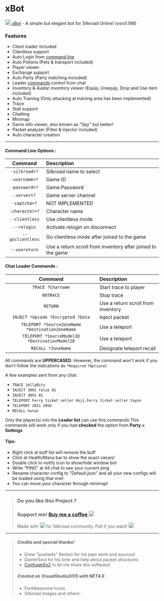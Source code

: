 # xBot
[<img src="https://1.bp.blogspot.com/-C9g73Lled-8/XSbNNtzCyII/AAAAAAAAA8o/Ho6JXt8pdygdjGwEJ_YCXCQye8HngxrFQCLcBGAs/s500-c/icon.ic" width="18" height="18"> xBot](https://projexbot.blogspot.com/ "xBot v0.4.1") - A simple but elegant bot for Silkroad Online! (vsro1.188)

### Features
- Client loader included
- Clientless support
- Auto Login from [command line](#Command-Line-Options)
- Auto Potions (Pets & transport included)
- Player viewer
- Exchange support
- Auto Party (Party matching included)
- Leader [commands](#Chat-Leader-Commands) control from chat
- Inventory & Avatar inventory viewer (Equip, Unequip, Drop and Use item included)
- Auto Training (Only attacking at training area has been implemented)
- Trace
- Stall support
- Chatting
- Minimap
- Game info viewer, also known as "Spy" but better!
- Packet analyzer (Filter & injector included)
- Auto character creation

---
#### Command Line Options :
| Command | Description |
| :----: | :--- |
|`-silkroad=?`| Silkroad name to select
|`-username=?`| Game ID
|`-password=?`| Game Password
|`-server=?`| Game server channel
|`-captcha=?`| NOT IMPLEMENTED
|`-character=?`| Character name
|`--clientless`| Use clientless mode
|`--relogin`| Activate relogin on disconnect
|`--goclientless`| Go clientless mode after joined to the game
|`--usereturn`| Use a return scroll from inventory after joined to the game

#### Chat Leader Commands :
| Command | Description |
| :---: | :--- |
|`TRACE ?Charname`| Start trace to player
|`NOTRACE`| Stop trace
|`RETURN`| Use a return scroll from inventory
|`INJECT *Opcode ?Encrypted ?Data`| Inject packet
|`TELEPORT *SourceZoneName *DestinationZoneName`| Use a teleport
|`TELEPORT *SourceModelID *DestinationModelID`| Use a teleport
|`RECALL *ZoneName`| Designate teleport recall

All commands are **UPPERCASED**. However, the command won't work if you don't follow the indications as `*Required` `?Optional`

A few examples sent from any chat:
- `TRACE JellyBitz`
- `INJECT 3091 false 01`
- `INJECT 3091 01`
- `TELEPORT Ferry ticket seller doji,Ferry ticket seller tayun`
- `TELEPORT 2011 2056`
- `RECALL hotan`

Only the player(s) into the **Leader list** can use this commands
This commands will work only if you had **checked** the option from **Party > Settings**

#### Tips:
- Right click at buff list will remove the buff
- Click at Health/Mana bar to show the exact values!
- Double click to notify icon to show/hide window bot
- Write "PING" at All chat to see your current ping
- Rename character config to "Default.json" and all your new configs will be loaded using that one!
- You can move your character through minimap!

---
> ### **Do you like this Project ?**
> ### Support me! [Buy me a coffee <img src="https://twemoji.maxcdn.com/2/72x72/2615.png" width="18" height="18">](https://www.buymeacoffee.com/JellyBitz "Coffee <3")
>
> Made with <img title="Love" src="https://twemoji.maxcdn.com/2/72x72/1f499.png" width="18" height="18"> for Silkroad community. Pull if you want! <img title="JellyBitz" src="https://twemoji.maxcdn.com/2/72x72/1f575.png" width="18" height="18">

---
> ##### Credits and special thanks!
> - Drew "pushedx" Benton for his past work and sources!
> - DaxterSoul for his time and help about packet structures
> - [ConfuserEx2](https://github.com/mkaring/ConfuserEx) to let me share this software!
>
> ##### Created on VisualStudio2015 with NET4.6
> - FontAwesome Icons
> - Silkroad Images and others..